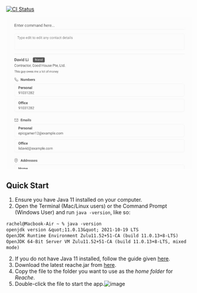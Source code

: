 [![CI Status](https://github.com/AY2122S2-CS2103T-W12-4/tp/workflows/Java%20CI/badge.svg)](https://github.com/AY2122S2-CS2103T-W12-4/tp/actions)

![Ui](docs/images/Ui.png)

## Quick Start

1. Ensure you have Java 11 installed on your computer.
  1. Open the Terminal (Mac/Linux users) or the Command Prompt (Windows User) and run `java -version`, like so:

```
rachel@Macbook-Air ~ % java -version
openjdk version &quot;11.0.13&quot; 2021-10-19 LTS
OpenJDK Runtime Environment Zulu11.52+51-CA (build 11.0.13+8-LTS)
OpenJDK 64-Bit Server VM Zulu11.52+51-CA (build 11.0.13+8-LTS, mixed mode)
```

  2. If you do not have Java 11 installed, follow the guide given [here](https://java.com/en/download/help/download_options.html).
2. Download the latest reache.jar from [here](https://github.com/AY2122S2-CS2103T-W12-4/tp/releases).
3. Copy the file to the folder you want to use as the _home folder_ for _Reache_.
4. Double-click the file to start the app.![image](https://user-images.githubusercontent.com/68203159/156007591-bbc567cc-f891-470c-b98b-d806f6b57d3c.png)
